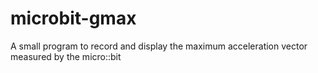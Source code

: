 # microbit-gmax
A small program to record and display the maximum acceleration vector measured by the micro::bit
